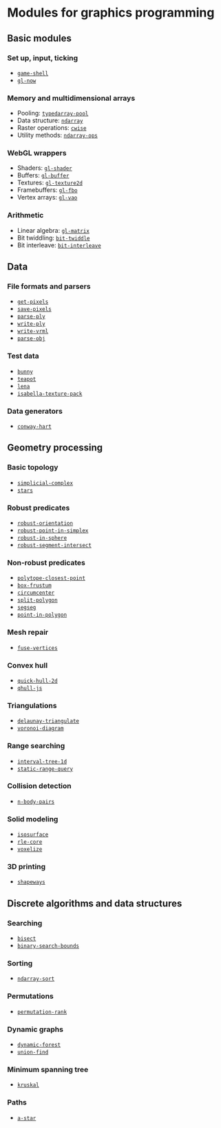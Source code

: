 Modules for graphics programming
================================

## Basic modules

### Set up, input, ticking

* [`game-shell`](https://github.com/mikolalysenko/game-shell#api)
* [`gl-now`](https://github.com/mikolalysenko/gl-now#api)

### Memory and multidimensional arrays

* Pooling: [`typedarray-pool`](https://github.com/mikolalysenko/typedarray-pool#api)
* Data structure: [`ndarray`](https://github.com/mikolalysenko/ndarray#api)
* Raster operations: [`cwise`](https://github.com/mikolalysenko/cwise/#requirecwiseuser_args)
* Utility methods: [`ndarray-ops`](https://github.com/mikolalysenko/ndarray-ops#conventions)

### WebGL wrappers

* Shaders: [`gl-shader`](https://github.com/mikolalysenko/gl-shader#api)
* Buffers: [`gl-buffer`](https://github.com/mikolalysenko/gl-buffer#api)
* Textures: [`gl-texture2d`](https://github.com/mikolalysenko/gl-texture2d#api)
* Framebuffers: [`gl-fbo`](https://github.com/mikolalysenko/gl-fbo#api)
* Vertex arrays: [`gl-vao`](https://github.com/mikolalysenko/gl-vao#api)

### Arithmetic

* Linear algebra: [`gl-matrix`](https://github.com/toji/gl-matrix)
* Bit twiddling: [`bit-twiddle`](https://npmjs.org/package/bit-twiddle)
* Bit interleave: [`bit-interleave`](https://npmjs.org/package/bit-interleave)

## Data

### File formats and parsers

* [`get-pixels`](https://github.com/mikolalysenko/get-pixels)
* [`save-pixels`](https://npmjs.org/package/save-pixels)
* [`parse-ply`](https://npmjs.org/package/parse-ply)
* [`write-ply`](https://npmjs.org/package/write-ply)
* [`write-vrml`](https://npmjs.org/package/write-vrml)
* [`parse-obj`](https://npmjs.org/package/parse-obj)

### Test data

* [`bunny`](https://npmjs.org/package/bunny)
* [`teapot`](https://npmjs.org/package/teapot)
* [`lena`](https://npmjs.org/package/lena)
* [`isabella-texture-pack`](https://npmjs.org/package/isabella-texture-pack)

### Data generators

* [`conway-hart`](https://npmjs.org/package/conway-hart)

## Geometry processing

### Basic topology

* [`simplicial-complex`](https://npmjs.org/package/simplicial-complex)
* [`stars`](https://npmjs.org/package/stars)

### Robust predicates

* [`robust-orientation`](https://npmjs.org/package/robust-orientation)
* [`robust-point-in-simplex`](https://npmjs.org/package/robust-point-in-simplex)
* [`robust-in-sphere`](https://npmjs.org/package/robust-in-sphere)
* [`robust-segment-intersect`](https://npmjs.org/package/robust-segment-intersect)

### Non-robust predicates

* [`polytope-closest-point`](https://npmjs.org/package/polytope-closest-point)
* [`box-frustum`](https://npmjs.org/package/box-frustum)
* [`circumcenter`](https://npmjs.org/package/circumcenter)
* [`split-polygon`](https://npmjs.org/package/split-polygon)
* [`segseg`](https://npmjs.org/package/segseg)
* [`point-in-polygon`](https://github.com/substack/point-in-polygon)

### Mesh repair

* [`fuse-vertices`](https://npmjs.org/package/fuse-vertices)

### Convex hull

* [`quick-hull-2d`](https://npmjs.org/package/quick-hull-2d)
* [`qhull-js`](https://npmjs.org/package/qhull-js)

### Triangulations

* [`delaunay-triangulate`](https://npmjs.org/package/delaunay-triangulate)
* [`voronoi-diagram`](https://npmjs.org/package/voronoi-diagram)

### Range searching

* [`interval-tree-1d`](https://npmjs.org/package/interval-tree-1d)
* [`static-range-query`](https://npmjs.org/package/static-range-query)

### Collision detection

* [`n-body-pairs`](https://github.com/mikolalysenko/n-body-pairs)

### Solid modeling

* [`isosurface`](https://github.com/mikolalysenko/isosurface)
* [`rle-core`](https://github.com/mikolalysenko/rle-core)
* [`voxelize`](https://npmjs.org/package/voxelize)

### 3D printing

* [`shapeways`](https://npmjs.org/package/shapeways)

## Discrete algorithms and data structures

### Searching

* [`bisect`](https://npmjs.org/package/bisect)
* [`binary-search-bounds`](https://npmjs.org/package/binary-search-bounds)

### Sorting

* [`ndarray-sort`](https://npmjs.org/package/ndarray-sort)

### Permutations

* [`permutation-rank`](https://npmjs.org/package/permutation-rank)

### Dynamic graphs

* [`dynamic-forest`](https://npmjs.org/package/dynamic-forest)
* [`union-find`](https://npmjs.org/package/union-find)

### Minimum spanning tree

* [`kruskal`](https://npmjs.org/package/kruskal)

### Paths

* [`a-star`](https://npmjs.org/package/a-star)